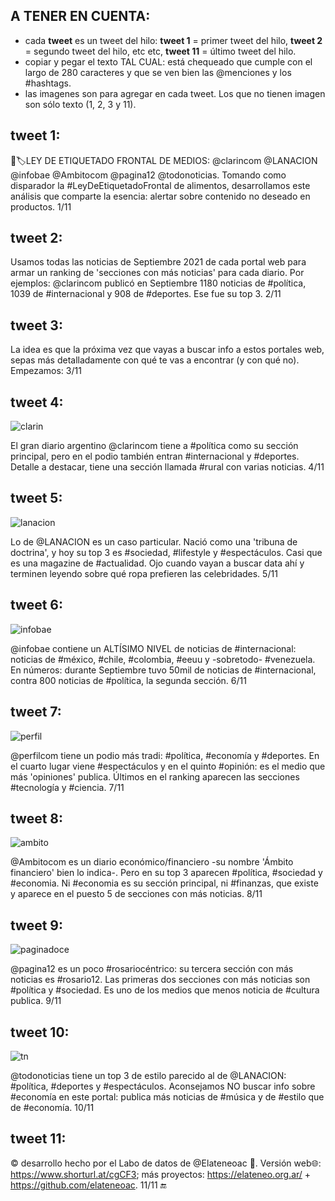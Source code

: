 ## A TENER EN CUENTA:
- cada **tweet** es un tweet del hilo: **tweet 1** = primer tweet del hilo, **tweet 2** = segundo tweet del hilo, etc etc, **tweet 11** = último tweet del hilo.
- copiar y pegar el texto TAL CUAL: está chequeado que cumple con el largo de 280 caracteres y que se ven bien las @menciones y los #hashtags.
- las imagenes son para agregar en cada tweet. Los  que no tienen imagen son sólo texto (1, 2, 3 y 11).

## tweet 1:
📰🏷️LEY DE ETIQUETADO FRONTAL DE MEDIOS: @clarincom @LANACION @infobae @Ambitocom @pagina12 @todonoticias. Tomando como disparador la #LeyDeEtiquetadoFrontal de alimentos, desarrollamos este análisis que comparte la esencia: alertar sobre contenido no deseado en productos. 1/11

## tweet 2:
Usamos todas las noticias de Septiembre 2021 de cada portal web para armar un ranking de 'secciones con más noticias' para cada diario. Por ejemplos: @clarincom publicó en Septiembre 1180 noticias de #política, 1039 de #internacional y 908 de #deportes. Ese fue su top 3. 2/11

## tweet 3:
La idea es que la próxima vez que vayas a buscar info a estos portales web, sepas más detalladamente con qué te vas a encontrar (y con qué no). Empezamos: 3/11

## tweet 4:
![clarin](./clarin-etiquetado.png)

El gran diario argentino @clarincom tiene a #política como su sección principal, pero en el podio también entran #internacional y #deportes. Detalle a destacar, tiene una sección llamada #rural con varias noticias. 4/11

## tweet 5:
![lanacion](./lanacion-etiquetado.png)

Lo de @LANACION es un caso particular. Nació como una 'tribuna de doctrina', y hoy su top 3 es #sociedad, #lifestyle y #espectáculos. Casi que es una magazine de #actualidad. Ojo cuando vayan a buscar data ahí y terminen leyendo sobre qué ropa prefieren las celebridades. 5/11

## tweet 6:
![infobae](./infobae-etiquetado.png)

@infobae contiene un ALTÍSIMO NIVEL de noticias de #internacional: noticias de #méxico, #chile, #colombia, #eeuu y -sobretodo- #venezuela. En números: durante Septiembre tuvo 50mil de noticias de #internacional, contra 800 noticias de #política, la segunda sección. 6/11

## tweet 7:
![perfil](./perfil-etiquetado.png)

@perfilcom tiene un podio más tradi: #política, #economía y #deportes. En el cuarto lugar viene #espectáculos y en el quinto #opinión: es el medio que más 'opiniones' publica. Últimos en el ranking aparecen las secciones #tecnología y #ciencia. 7/11

## tweet 8:
![ambito](./ambito-etiquetado.png)

@Ambitocom es un diario económico/financiero -su nombre 'Ámbito financiero' bien lo indica-. Pero en su top 3 aparecen #política, #sociedad y #economia. Ni #economia es su sección principal, ni #finanzas, que existe y aparece en el puesto 5 de secciones con más noticias. 8/11

## tweet 9:
![paginadoce](./paginadoce-etiquetado.png)

@pagina12 es un poco #rosariocéntrico: su tercera sección con más noticias es #rosario12. Las primeras dos secciones con más noticias son #política y #sociedad. Es uno de los medios que menos noticia de #cultura publica. 9/11

## tweet 10:
![tn](./tn-etiquetado.png)

@todonoticias tiene un top 3 de estilo parecido al de @LANACION: #política, #deportes y #espectáculos. Aconsejamos NO buscar info sobre #economía en este portal: publica más noticias de #música y de #estilo que de #economía. 10/11

## tweet 11:
©️ desarrollo hecho por el Labo de datos de  @Elateneoac 🤖. Versión web🌐: https://www.shorturl.at/cgCF3; más proyectos: https://elateneo.org.ar/ + https://github.com/elateneoac. 11/11 🔚


